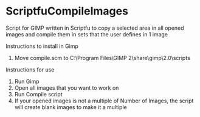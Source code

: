 # ScriptfuCompileImages
Script for GIMP written in Scriptfu to copy a selected area in all opened images and compile them in sets that the user defines in 1 image

Instructions to install in Gimp
1. Move compile.scm to C:\Program Files\GIMP 2\share\gimp\2.0\scripts

Instructions for use
1. Run Gimp
2. Open all images that you want to work on
3. Run Compile script
4. If your opened images is not a multiple of Number of Images, the script will create blank images to make it a multiple
